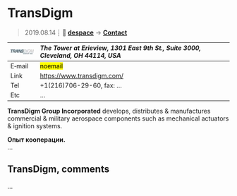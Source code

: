 # TransDigm
> 2019.08.14 ┊ **🚀 [despace](index.md)** → **[Contact](contact.md)**

|[![](f/contact/t/transdigm_logo1_thumb.jpg)](f/contact/t/transdigm_logo1.png)|*The Tower at Erieview, 1301 East 9th St., Suite 3000, Cleveland, OH 44114, USA*|
|:--|:--|
|E‑mail| <mark>noemail</mark> |
|Link| <https://www.transdigm.com/> |
|Tel| +1(216)706-29-60, fax: … |
|Etc| … |

**TransDigm Group Incorporated** develops, distributes & manufactures commercial & military aerospace components such as mechanical actuators & ignition systems.

**Опыт кооперации.**  
…


<p style="page-break-after:always"> </p>

## TransDigm, comments

…

